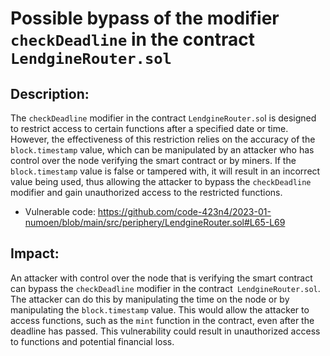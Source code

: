 Possible bypass of the modifier `checkDeadline` in the contract `LendgineRouter.sol`
======================================================

## Description:
The `checkDeadline` modifier in the contract `LendgineRouter.so`l is designed to restrict access to certain functions after a specified date or time. However, the effectiveness of this restriction relies on the accuracy of the` block.timestamp` value, which can be manipulated by an attacker who has control over the node verifying the smart contract or by miners. If the `block.timestamp` value is false or tampered with, it will result in an incorrect value being used, thus allowing the attacker to bypass the `checkDeadline` modifier and gain unauthorized access to the restricted functions.

* Vulnerable code:
https://github.com/code-423n4/2023-01-numoen/blob/main/src/periphery/LendgineRouter.sol#L65-L69

## Impact:
An attacker with control over the node that is verifying the smart contract can bypass the `checkDeadline` modifier in the contract` LendgineRouter.sol`. The attacker can do this by manipulating the time on the node or by manipulating the `block.timestamp` value. This would allow the attacker to access functions, such as the `mint` function in the contract, even after the deadline has passed. This vulnerability could result in unauthorized access to functions and potential financial loss.
